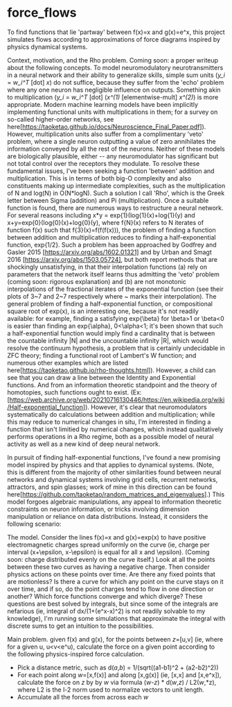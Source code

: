 # force_flows
To find functions that lie 'partway' between f(x)=x and g(x)=e^x, this project simulates flows according to approximations of force diagrams inspired by physics dynamical systems.

Context, motivation, and the Rho problem. Coming soon: a proper writeup about the following concepts. To model neuromodulatory neurotransmitters in a neural network and their ability to generalize skills, simple sum units (*y_i* = *w_i^T* [dot] *x*) do not suffice, because they suffer from the 'echo' problem where any one neuron has negligible influence on outputs. Something akin to multiplication (*y_i* = *w_i^T* \[dot\] (*x^(1)* [elementwise-mult] *x^(2)*) is more appropriate. Modern machine learning models have been implicitly implementing functional units with multiplications in them; for a survey on so-called higher-order networks, see here[https://taoketao.github.io/docs/Neuroscience_Final_Paper.pdf]). However, multiplication units also suffer from a complimentary 'veto' problem, where a single neuron outputting a value of zero annihilates the information conveyed by all the rest of the neurons. Neither of these models are biologically plausible, either -- any neuromodulator has significant but not total control over the receptors they modulate. To resolve these fundamental issues, I've been seeking a function 'between' addition and multiplication. This is in terms of both big-O complexity and also constituents making up intermediate complexities, such as the multiplication of N and log(N) in O(N\*logN). Such a solution I call 'Rho', which is the Greek letter between Sigma (addition) and Pi (multiplication). Once a suitable function is found, there are numerous ways to restructure a neural network. For several reasons including x\*y = exp{1}(log{1}(x)+log{1}(y) and x+y=exp{0}(log{0}(x)+log{0}(y), where f{N}(x) refers to N iterates of function f(x) such that f{3}(x)=f(f(f(x))), the problem of finding a function between addition and multiplication reduces to finding a half-exponential function, exp{1/2}. Such a problem has been approached by Godfrey and Gasler 2015 [https://arxiv.org/abs/1602.01321] and by Urban and Smagt 2016 [https://arxiv.org/abs/1503.05724], but both report methods that are shockingly unsatisfying, in that their interpolation functions (a) rely on parameters that the network itself learns thus admitting the 'veto' problem (coming soon: rigorous explanation) and (b) are not monotonic interpolations of the fractional iterates of the exponential function (see their plots of 3~7 and 2~7 respectively where ~ marks their interpolation). The general problem of finding a half-exponential function, or compositional square root of exp(x), is an interesting one, because it's not readily available: for example, finding a satisfying exp{\beta} for \beta>1 or \beta<0 is easier than finding an exp{\alpha}, 0<\alpha<1; it's been shown that such a half-exponential function would imply find a cardinality that is between the countable infinity |N| and the uncountable infinity |R|, which would resolve the continuum hypothesis, a problem that is certainly undecidable in ZFC theory; finding a functional root of Lambert's W function; and numerous other examples which are listed here[https://taoketao.github.io/rho-thoughts.html]). However, a child can see that you can draw a line between the Identity and Exponential functions. And from an information theoretic standpoint and the theory of homotopies, such functions ought to exist. (Ex: [https://web.archive.org/web/20210716130446/https://en.wikipedia.org/wiki/Half-exponential_function]). However, it's clear that neuromodulators systematically do calculations between addition and multiplication; while this may reduce to numerical changes in situ, I'm interested in finding a function that isn't limitied by numerical changes, which instead qualitatively performs operations in a Rho regime, both as a possible model of neural activity as well as a new kind of deep neural network.

In pursuit of finding half-exponential functions, I've found a new promising model inspired by physics and that applies to dynamical systems. (Note, this is different from the majority of other similarities found between neural networks and dynamical systems involving grid cells, recurrent networks, attractors, and spin glasses; work of mine in this direction can be found here[https://github.com/taoketao/random_matrices_and_eigenvalues].) This model forgoes algebraic manipulations, any appeal to information theoretic constraints on neuron information, or tricks involving dimension manipulation or reliance on data distributions. Instead, it considers the following scenario:

The model. Consider the lines f(x)=x and g(x)=exp(x) to have positive electromagnetic charges spread uniformly on the curve (ie, charge per interval (x+\epsilon, x-\epsilon) is equal for all x and \epsilon). (Coming soon: charge distributed evenly on the curve itself.) Look at all the points between these two curves as having a negative charge. Then consider physics actions on these points over time. Are there any fixed points that are motionless? Is there a curve for which any point on the curve stays on it over time, and if so, do the point charges tend to flow in one direction or another? Which force functions converge and which diverge? These questions are best solved by integrals, but since some of the integrals are nefarious (ie, integral of dx/(1+(e^x-x)^2) is not readily solvable to my knowledge), I'm running some simulations that approximate the integral with discrete sums to get an intuition to the possibilities. 

Main problem. given f(x) and g(x), for the points between *z*=\[u,v\] (ie, where for a given u, u\<v\<e^u), calculate the force on a given point according to the following physics-inspired force calculation.
- Pick a distance metric, such as d(*a*,*b*) = 1/(sqrt((a1-b1)^2 + (a2-b2)^2))
- For each point along *w*=\[x,f(x)\] and along \[x,g(x)\] (ie, [x,x] and [x,e^x]), calculate the force on *z* by by *w* via formula (*w*-*z*) * d(*w*,*z*) / L2(*w*,*z), where L2 is the l-2 norm used to normalize vectors to unit length.
- Accumulate all the forces from across each *w*
